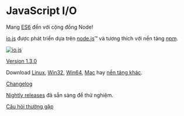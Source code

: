 # JavaScript I/O

Mang [ES6](es6.html) đến với cộng đồng Node!

[io.js](https://github.com/iojs/io.js)  được phát triển dựa trên [node.js](https://nodejs.org/)&#8482; và tương thích với nền tảng [npm](https://www.npmjs.org/).

[![io.js](../images/1.0.0.png)](https://iojs.org/dist/v1.3.0/)

[Version 1.3.0](https://iojs.org/dist/v1.3.0/)

Download
[Linux](https://iojs.org/dist/v1.3.0/iojs-v1.3.0-linux-x64.tar.xz),
[Win32](https://iojs.org/dist/v1.3.0/iojs-v1.3.0-x86.msi),
[Win64](https://iojs.org/dist/v1.3.0/iojs-v1.3.0-x64.msi),
[Mac](https://iojs.org/dist/v1.3.0/iojs-v1.3.0.pkg) hay
[nền tảng khác](https://iojs.org/dist/v1.3.0/).


[Changelog](https://github.com/iojs/io.js/blob/v1.x/CHANGELOG.md)

[Nightly releases](https://iojs.org/download/nightly/) đã sẵn sàng để thử nghiệm.

[Câu hỏi thường gặp](/faq.html)
